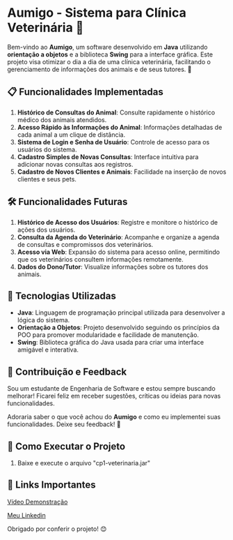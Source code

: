 # Aumigo - Sistema para Clínica Veterinária 🐾

Bem-vindo ao **Aumigo**, um software desenvolvido em **Java** utilizando **orientação a objetos** e a biblioteca **Swing** para a interface gráfica. Este projeto visa otimizar o dia a dia de uma clínica veterinária, facilitando o gerenciamento de informações dos animais e de seus tutores. 🚀

## 📋 Funcionalidades Implementadas

1. **Histórico de Consultas do Animal**: Consulte rapidamente o histórico médico dos animais atendidos.
2. **Acesso Rápido às Informações do Animal**: Informações detalhadas de cada animal a um clique de distância.
3. **Sistema de Login e Senha de Usuário**: Controle de acesso para os usuários do sistema.
4. **Cadastro Simples de Novas Consultas**: Interface intuitiva para adicionar novas consultas aos registros.
5. **Cadastro de Novos Clientes e Animais**: Facilidade na inserção de novos clientes e seus pets.

## 🛠 Funcionalidades Futuras

1. **Histórico de Acesso dos Usuários**: Registre e monitore o histórico de ações dos usuários.
2. **Consulta da Agenda do Veterinário**: Acompanhe e organize a agenda de consultas e compromissos dos veterinários.
3. **Acesso via Web**: Expansão do sistema para acesso online, permitindo que os veterinários consultem informações remotamente.
4. **Dados do Dono/Tutor**: Visualize informações sobre os tutores dos animais.

## 🎨 Tecnologias Utilizadas

- **Java**: Linguagem de programação principal utilizada para desenvolver a lógica do sistema.
- **Orientação a Objetos**: Projeto desenvolvido seguindo os princípios da POO para promover modularidade e facilidade de manutenção.
- **Swing**: Biblioteca gráfica do Java usada para criar uma interface amigável e interativa.

## 🤝 Contribuição e Feedback

Sou um estudante de Engenharia de Software e estou sempre buscando melhorar! Ficarei feliz em receber sugestões, críticas ou ideias para novas funcionalidades.

Adoraria saber o que você achou do **Aumigo** e como eu implementei suas funcionalidades. Deixe seu feedback! 💬

## 📂 Como Executar o Projeto

1. Baixe e execute o arquivo "cp1-veterinaria.jar"


## 🔗 Links Importantes
[Vídeo Demonstração](https://youtu.be/kYZzTENs3kI)

[Meu Linkedin](https://www.linkedin.com/in/phptavares/)

Obrigado por conferir o projeto! 😊
